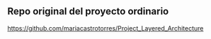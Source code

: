 ## Repo original del proyecto ordinario

https://github.com/mariacastrotorres/Project_Layered_Architecture